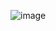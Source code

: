 ![image](https://github.com/greatcs2/greatcs2/assets/151611124/950c396e-ce7f-4ef4-b7a7-9082fa2c793b)

